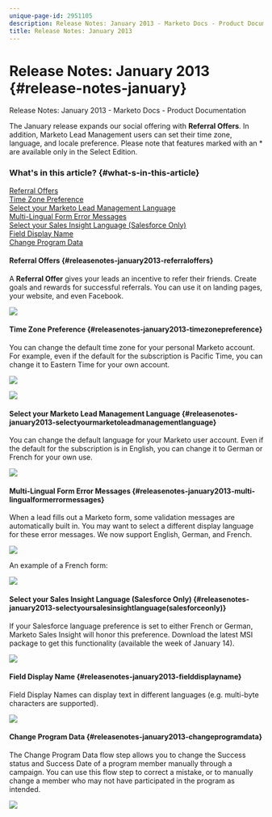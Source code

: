 ```yaml
---
unique-page-id: 2951105
description: Release Notes: January 2013 - Marketo Docs - Product Documentation
title: Release Notes: January 2013
---
```


# Release Notes: January 2013 {#release-notes-january}

Release Notes: January 2013 - Marketo Docs - Product Documentation

The January release expands our social offering with **Referral Offers**. In addition, Marketo Lead Management users can set their time zone, language, and locale preference. Please note that features marked with an &#42; are available only in the Select Edition.

### What's in this article? {#what-s-in-this-article}

[Referral Offers](#releasenotes-january2013-referraloffers)  
[Time Zone Preference](#releasenotes-january2013-timezonepreference)  
[Select your Marketo Lead Management Language](#releasenotes-january2013-selectyourmarketoleadmanagementlanguage)  
[Multi-Lingual Form Error Messages](#releasenotes-january2013-multi-lingualformerrormessages)  
[Select your Sales Insight Language (Salesforce Only)](#releasenotes-january2013-selectyoursalesinsightlanguage(salesforceonly))  
[Field Display Name](#releasenotes-january2013-fielddisplayname)  
[Change Program Data](#releasenotes-january2013-changeprogramdata)

#### Referral Offers {#releasenotes-january2013-referraloffers}

A **Referral Offer** gives your leads an incentive to refer their friends. Create goals and rewards for successful referrals. You can use it on landing pages, your website, and even Facebook.

![](assets/image2014-9-22-15-3a20-3a13.png)

#### Time Zone Preference {#releasenotes-january2013-timezonepreference}

You can change the default time zone for your personal Marketo account. For example, even if the default for the subscription is Pacific Time, you can change it to Eastern Time for your own account.

![](assets/image2014-9-22-15-3a20-3a41.png)

![](assets/image2014-9-22-15-3a21-3a2.png)

#### Select your Marketo Lead Management Language {#releasenotes-january2013-selectyourmarketoleadmanagementlanguage}

You can change the default language for your Marketo user account. Even if the default for the subscription is in English, you can change it to German or French for your own use.

![](assets/image2014-9-22-15-3a21-3a18.png)

#### Multi-Lingual Form Error Messages {#releasenotes-january2013-multi-lingualformerrormessages}

When a lead fills out a Marketo form, some validation messages are automatically built in. You may want to select a different display language for these error messages. We now support English, German, and French.

![](assets/image2014-9-22-15-3a21-3a33.png)

An example of a French form:

![](assets/image2014-9-22-15-3a22-3a2.png)

#### Select your Sales Insight Language (Salesforce Only) {#releasenotes-january2013-selectyoursalesinsightlanguage(salesforceonly)}

If your Salesforce language preference is set to either French or German, Marketo Sales Insight will honor this preference. Download the latest MSI package to get this functionality (available the week of January 14).

![](assets/image2014-9-22-15-3a22-3a31.png)

#### Field Display Name {#releasenotes-january2013-fielddisplayname}

Field Display Names can display text in different languages (e.g. multi-byte characters are supported).

![](assets/image2014-9-22-15-3a22-3a56.png) 

#### Change Program Data {#releasenotes-january2013-changeprogramdata}

The Change Program Data flow step allows you to change the Success status and Success Date of a program member manually through a campaign. You can use this flow step to correct a mistake, or to manually change a member who may not have participated in the program as intended.

![](assets/image2014-9-22-15-3a23-3a23.png)

